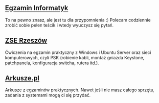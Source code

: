 ## [Egzamin Informatyk](https://egzamin-informatyk.pl)
To na pewno znasz, ale jest tu dla przypomnienia :) Polecam codziennie zrobić sobie pełen teścik i wtedy wyuczysz się pytań.
## [ZSE Rzeszów](https://zse.rzeszow.pl)
Ćwiczenia na egzamin praktyczny z Windows i Ubuntu Server oraz sieci komputerowych, czyli PSK (robienie kabli, montaż gniazda Keystone, patchpanela, konfiguracja switcha, rutera itd.).
## [Arkusze.pl](https://arkusze.pl/egzamin-zawodowy-kwalifikacja-inf-02/)
Arkusze z egzaminów praktycznych. Nawet jeśli nie masz całego sprzętu, zadania z systemami mogą ci się przydać.